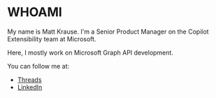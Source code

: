 # WHOAMI
My name is Matt Krause. I'm a Senior Product Manager on the Copilot Extensibility team at Microsoft.

Here, I mostly work on Microsoft Graph API development. 

You can follow me at: 
- [Threads](https://www.threads.net/@mattckrause)
- [LinkedIn](https://www.linkedin.com/in/matthew-krause/)

